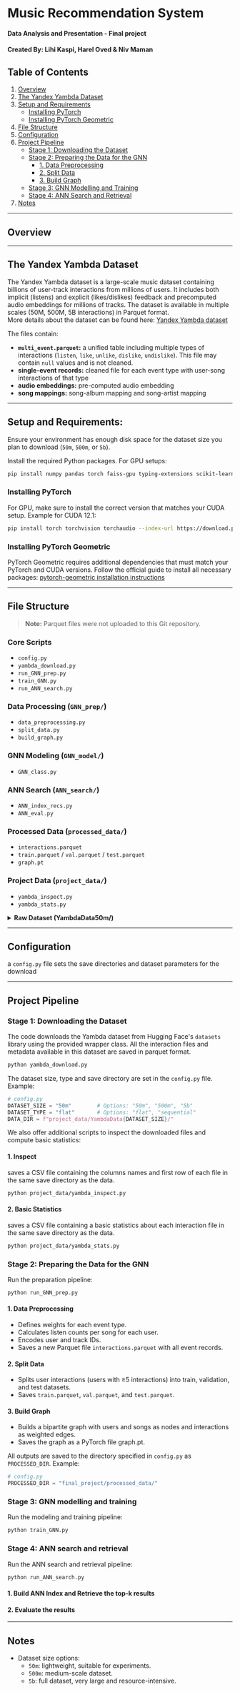 # Music Recommendation System
#### Data Analysis and Presentation - Final project
#### Created By: Lihi Kaspi, Harel Oved & Niv Maman

## Table of Contents

1. [Overview](#overview)
2. [The Yandex Yambda Dataset](#the-yandex-yambda-dataset)
3. [Setup and Requirements](#setup-and-requirements)
   - [Installing PyTorch](#installing-pytorch)
   - [Installing PyTorch Geometric](#installing-pytorch-geometric)
4. [File Structure](#file-structure)
5. [Configuration](#configuration)
6. [Project Pipeline](#project-pipeline)
   - [Stage 1: Downloading the Dataset](#stage-1-downloading-the-dataset)
   - [Stage 2: Preparing the Data for the GNN](#stage-2-preparing-the-data-for-the-gnn)
     - [1. Data Preprocessing](#1-data-preprocessing)
     - [2. Split Data](#2-split-data)
     - [3. Build Graph](#3-build-graph)
   - [Stage 3: GNN Modelling and Training](#stage-3-gnn-modelling-and-training)
   - [Stage 4: ANN Search and Retrieval](#stage-4-ann-search-and-retrieval)
7. [Notes](#notes)

---

## Overview


---

## The Yandex Yambda Dataset

The Yandex Yambda dataset is a large-scale music dataset containing billions of user-track interactions from millions of users. 
It includes both implicit (listens) and explicit (likes/dislikes) feedback and precomputed audio embeddings for millions of tracks. 
The dataset is available in multiple scales (50M, 500M, 5B interactions) in Parquet format.  
More details about the dataset can be found here: [Yandex Yambda dataset](https://huggingface.co/datasets/yandex/yambda)

The files contain:
- **`multi_event.parquet`:** a unified table including multiple types of interactions (`listen`, `like`, `unlike`, `dislike`, `undislike`). This file may contain `null` values and is not cleaned.
- **single-event records:** cleaned file for each event type with user-song interactions of that type
- **audio embeddings:** pre-computed audio embedding
- **song mappings:** song-album mapping and song-artist mapping

---

## Setup and Requirements:

Ensure your environment has enough disk space for the dataset size you plan to download (`50m`, `500m`, or `5b`).

Install the required Python packages. For GPU setups:

```bash
pip install numpy pandas torch faiss-gpu typing-extensions scikit-learn
```

### Installing PyTorch

For GPU, make sure to install the correct version that matches your CUDA setup.
Example for CUDA 12.1:

```bash
pip install torch torchvision torchaudio --index-url https://download.pytorch.org/whl/cu121
```

### Installing PyTorch Geometric

PyTorch Geometric requires additional dependencies that must match your PyTorch and CUDA versions.
Follow the official guide to install all necessary packages:
[pytorch-geometric installation instructions](https://pytorch-geometric.readthedocs.io/en/latest/notes/installation.html)


---

## File Structure

> **Note:** Parquet files were not uploaded to this Git repository.

### Core Scripts
- `config.py`
- `yambda_download.py` 
- `run_GNN_prep.py`
- `train_GNN.py`
- `run_ANN_search.py`

### Data Processing (`GNN_prep/`)
- `data_preprocessing.py`
- `split_data.py`
- `build_graph.py`

### GNN Modeling (`GNN_model/`)
- `GNN_class.py`

### ANN Search (`ANN_search/`)
- `ANN_index_recs.py`
- `ANN_eval.py`

### Processed Data (`processed_data/`)
- `interactions.parquet`
- `train.parquet` / `val.parquet` / `test.parquet`
- `graph.pt`

### Project Data (`project_data/`)
- `yambda_inspect.py`
- `yambda_stats.py`

<details>
<summary><strong>Raw Dataset (YambdaData50m/)</strong></summary>

  - `listens.parquet` / `likes.parquet` / `dislikes.parquet` / `unlikes.parquet` / `undislikes.parquet`
  - `multi_event.parquet`
  - `embeddings.parquet`
  - `album_mapping.parquet` / `artist_mapping.parquet`
  - `yambda_columns.csv`
  - `YambdaStats_50m.csv`

  </details>

---

## Configuration

a `config.py` file sets the save directories and dataset parameters for the download

---

## Project Pipeline

### Stage 1: Downloading the Dataset

The code downloads the Yambda dataset from Hugging Face's `datasets` library using the provided wrapper class.
All the interaction files and metadata available in this dataset are saved in parquet format.

```bash
python yambda_download.py
```

The dataset size, type and save directory are set in the `config.py` file. Example:

```python
# config.py
DATASET_SIZE = "50m"        # Options: "50m", "500m", "5b"
DATASET_TYPE = "flat"       # Options: "flat", "sequential"
DATA_DIR = f"project_data/YambdaData{DATASET_SIZE}/"
```

We also offer additional scripts to inspect the downloaded files and compute basic statistics:

#### 1. Inspect

saves a CSV file containing the columns names and first row of each file in the same save directory as the data.

```bash
python project_data/yambda_inspect.py
```

#### 2. Basic Statistics

saves a CSV file containing a basic statistics about each interaction file in the same save directory as the data.

```bash
python project_data/yambda_stats.py
```


### Stage 2: Preparing the Data for the GNN

Run the preparation pipeline:

```bash
python run_GNN_prep.py
```

#### 1. Data Preprocessing

- Defines weights for each event type.
- Calculates listen counts per song for each user.
- Encodes user and track IDs.
- Saves a new Parquet file `interactions.parquet` with all event records.

#### 2. Split Data

- Splits user interactions (users with ≥5 interactions) into train, validation, and test datasets.
- Saves `train.parquet`, `val.parquet`, and `test.parquet`.

#### 3. Build Graph

- Builds a bipartite graph with users and songs as nodes and interactions as weighted edges.
- Saves the graph as a PyTorch file graph.pt.


All outputs are saved to the directory specified in `config.py` as `PROCESSED_DIR`. Example:

```python
# config.py
PROCESSED_DIR = "final_project/processed_data/"
```

### Stage 3: GNN modelling and training

Run the modeling and training pipeline:

```bash
python train_GNN.py
```

### Stage 4: ANN search and retrieval

Run the ANN search and retrieval pipeline:

```bash
python run_ANN_search.py
```

#### 1. Build ANN Index and Retrieve the top-k results



#### 2. Evaluate the results



---

## Notes

- Dataset size options:
  - `50m`: lightweight, suitable for experiments.
  - `500m`: medium-scale dataset.
  - `5b`: full dataset, very large and resource-intensive.



